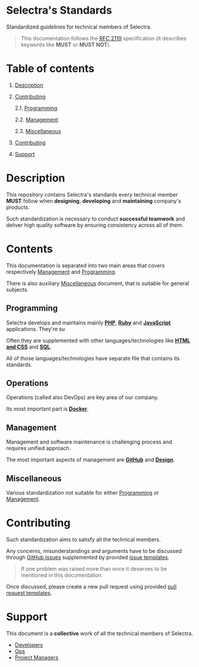 Selectra's Standards
=

Standardized guidelines for technical members of Selectra.

> This documentation follows the [RFC 2119](http://www.ietf.org/rfc/rfc2119.txt) specification (it describes keywords like **MUST** or **MUST NOT**).

# Table of contents

1. [Description](#description)

2. [Contributing](#contributing)

    2.1. [Programming](#programming)

    2.2. [Management](#management)

    2.3. [Miscellaneous](#miscellaneous)

3. [Contributing](#contributing)

4. [Support](#support)

# Description

This repository contains Selectra's standards every technical member **MUST** follow when **designing**, **developing** and **maintaining** company's products.

Such standardization is necessary to conduct **successful teamwork** and deliver high quality software by ensuring consistency across all of them.

# Contents

This documentation is separated into two main areas that covers respectively [Management](#management) and [Programming](#programming).

There is also auxiliary [Miscellaneous](#miscellaneous) document, that is suitable for general subjects.

## Programming

Selectra develops and maintains mainly [**PHP**](/programming/PHP.md), [**Ruby**]() and [**JavaScript**](/programming/JAVASCRIPT.md) applications. They're su

Often they are supplemented with other languages/technologies like [**HTML and CSS**](/programming/HTML_AND_CSS.md) and [**SQL**](/programming/SQL_AND_MYSQL.md).

All of those languages/technologies have separate file that contains its standards.

## Operations

Operations (called also DevOps) are key area of our company.

Its most important part is [**Docker**](/operations/DOCKER.md).

## Management

Management and software maintenance is challenging process and requires unified approach.

The most important aspects of management are [**GitHub**](/management/GITHUB.md) and [**Design**](/management/DESIGN.md).

## Miscellaneous

Various standardization not suitable for either [Programming](#programming) or [Management](#management).

# Contributing

Such standardization aims to satisfy all the technical members. 

Any concerns, misunderstandings and arguments have to be discussed through [GitHub Issues](https://github.com/Selectra-Dev/selectra-standards/issues/new) supplemented by provided [issue templates](.github/ISSUE_TEMPLATE).

> If one problem was raised more than once it deserves to be mentioned in this documentation.

Once discussed, please create a new pull request using provided [pull request templates](.github/ISSUE_TEMPLATE).

# Support

This document is a **collective** work of all the technical members of Selectra.

- [Developers](https://github.com/orgs/Selectra-Dev/teams/developers)
- [Ops](https://github.com/orgs/Selectra-Dev/teams/ops)
- [Project Managers](https://github.com/orgs/Selectra-Dev/teams/project-managers)
